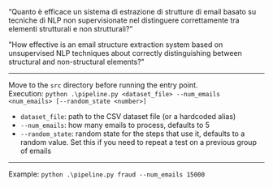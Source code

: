 “Quanto è efficace un sistema di estrazione di strutture di email basato su tecniche di NLP non supervisionate nel distinguere correttamente tra elementi strutturali e non strutturali?”

"How effective is an email structure extraction system based on unsupervised NLP techniques about correctly distinguishing between structural and non-structural elements?"

---

Move to the `src` directory before running the entry point.  
Execution: `python .\pipeline.py <dataset_file> --num_emails <num_emails> [--random_state <number>]`
- `dataset_file`: path to the CSV dataset file (or a hardcoded alias)
- `--num_emails`: how many emails to process, defaults to 5
- `--random_state`: random state for the steps that use it, defaults to a random value. Set this if you need to repeat a test on a previous group of emails

---

Example: `python .\pipeline.py fraud --num_emails 15000`
